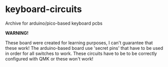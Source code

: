 # keyboard-circuits
Archive for arduino/pico-based keyboard pcbs

**WARNING!**

These board were created for learning purposes, I can't guarantee that these work!
The arduino-based board use 'secret pins' that have to be used in order for all switches to work.
These circuits have to be to be correctly configured with QMK or these won't work!
